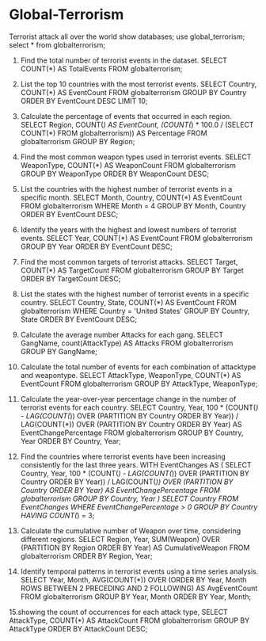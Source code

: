 # Global-Terrorism
Terrorist attack all over the world
show databases;
use global_terrorism;
select  * from globalterrorism;


1. Find the total number of terrorist events in the dataset.
SELECT COUNT(*) AS TotalEvents FROM globalterrorism;

2. List the top 10 countries with the most terrorist events.
SELECT Country, COUNT(*) AS EventCount
FROM globalterrorism
GROUP BY Country
ORDER BY EventCount DESC
LIMIT 10;

3. Calculate the percentage of events that occurred in each region.
SELECT Region, COUNT(*) AS EventCount,
       (COUNT(*) * 100.0 / (SELECT COUNT(*) FROM globalterrorism)) AS Percentage
FROM globalterrorism
GROUP BY Region;

4. Find the most common weapon types used in terrorist events.
SELECT WeaponType, COUNT(*) AS WeaponCount
FROM globalterrorism
GROUP BY WeaponType
ORDER BY WeaponCount DESC;

5. List the countries with the highest number of terrorist events in a specific month.
SELECT Month, Country, COUNT(*) AS EventCount
FROM globalterrorism
WHERE Month = 4
GROUP BY Month, Country
ORDER BY EventCount DESC;

6. Identify the years with the highest and lowest numbers of terrorist events.
SELECT Year, COUNT(*) AS EventCount
FROM globalterrorism
GROUP BY Year
ORDER BY EventCount DESC;

7. Find the most common targets of terrorist attacks.
SELECT Target, COUNT(*) AS TargetCount
FROM globalterrorism
GROUP BY Target
ORDER BY TargetCount DESC;

8. List the states with the highest number of terrorist events in a specific country.
SELECT Country, State, COUNT(*) AS EventCount
FROM globalterrorism
WHERE Country = 'United States'
GROUP BY Country, State
ORDER BY EventCount DESC;

9. Calculate the average number Attacks for each gang.
SELECT GangName, count(AttackType) AS Attacks
FROM globalterrorism
GROUP BY GangName;

10. Calculate the total number of events for each combination of attacktype and weapontype.
SELECT AttackType, WeaponType, COUNT(*) AS EventCount
FROM globalterrorism
GROUP BY AttackType, WeaponType;

11. Calculate the year-over-year percentage change in the number of terrorist events for each country.
SELECT Country, Year,
       100 * (COUNT(*) - LAG(COUNT(*)) OVER (PARTITION BY Country ORDER BY Year)) / 
       LAG(COUNT(*)) OVER (PARTITION BY Country ORDER BY Year) AS EventChangePercentage
FROM globalterrorism
GROUP BY Country, Year
ORDER BY Country, Year;

12. Find the countries where terrorist events have been increasing consistently for the last three years.
WITH EventChanges AS (
    SELECT Country, Year,
           100 * (COUNT(*) - LAG(COUNT(*)) OVER (PARTITION BY Country ORDER BY Year)) / 
           LAG(COUNT(*)) OVER (PARTITION BY Country ORDER BY Year) AS EventChangePercentage
    FROM globalterrorism
    GROUP BY Country, Year
)
SELECT Country
FROM EventChanges
WHERE EventChangePercentage > 0
GROUP BY Country
HAVING COUNT(*) = 3;

13. Calculate the cumulative number of Weapon over time, considering different regions.
SELECT Region, Year, 
       SUM(Weapon) OVER (PARTITION BY Region ORDER BY Year) AS CumulativeWeapon
FROM globalterrorism
ORDER BY Region, Year;

14. Identify temporal patterns in terrorist events using a time series analysis.
SELECT Year, Month, 
       AVG(COUNT(*)) OVER (ORDER BY Year, Month ROWS BETWEEN 2 PRECEDING AND 2 FOLLOWING) AS AvgEventCount
FROM globalterrorism
GROUP BY Year, Month
ORDER BY Year, Month;

15.showing the count of occurrences for each attack type, 
SELECT AttackType, COUNT(*) AS AttackCount
FROM globalterrorism
GROUP BY AttackType
ORDER BY AttackCount DESC;
